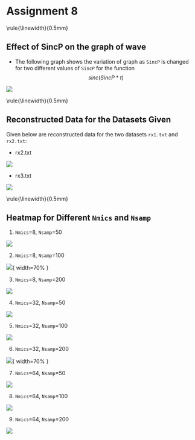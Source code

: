 # Assignment 8

\rule{\linewidth}{0.5mm}

## Effect of SincP on the graph of wave

- The following graph shows the variation of graph as `SincP` is changed for two different values of `SincP` for the function
$$sinc(SincP* t)$$

![](Diff_Sinc.png)

\rule{\linewidth}{0.5mm}

## Reconstructed Data for the Datasets Given

Given below are reconstructed data for the two datasets `rx1.txt` and `rx2.txt`:

- rx2.txt
    
![](rx2.png)

- rx3.txt

![](rx3.png)

\rule{\linewidth}{0.5mm}

## Heatmap for Different `Nmics` and `Nsamp`

1. `Nmics`=8, `Nsamp`=50

![](8_50.png) 

2. `Nmics`=8, `Nsamp`=100

![](8_100.png){ width=70% }

3. `Nmics`=8, `Nsamp`=200

![](8_200.png)

4. `Nmics`=32, `Nsamp`=50

![](32_50.png)

5. `Nmics`=32, `Nsamp`=100

![](32_100.png) 

6. `Nmics`=32, `Nsamp`=200

![](32_200.png){ width=70% }

7. `Nmics`=64, `Nsamp`=50

![](64_50.png)

8. `Nmics`=64, `Nsamp`=100

![](64_100.png)

9. `Nmics`=64, `Nsamp`=200

![](64_200.png)